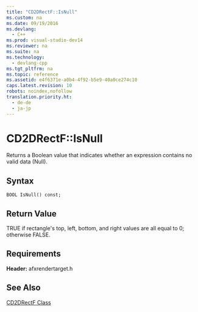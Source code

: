 ```yaml
---
title: "CD2DRectF::IsNull"
ms.custom: na
ms.date: 09/19/2016
ms.devlang: 
  - C++
ms.prod: visual-studio-dev14
ms.reviewer: na
ms.suite: na
ms.technology: 
  - devlang-cpp
ms.tgt_pltfrm: na
ms.topic: reference
ms.assetid: e4f6371e-a0b4-4f92-b5e9-40a0ce274c10
caps.latest.revision: 10
robots: noindex,nofollow
translation.priority.ht: 
  - de-de
  - ja-jp
---
```

# CD2DRectF::IsNull
Returns a Boolean value that indicates whether an expression contains no valid data (Null).  
  
## Syntax  
  
```  
BOOL IsNull() const;  
```  
  
## Return Value  
 TRUE if rectangle's top, left, bottom, and right values are all equal to 0; otherwise FALSE.  
  
## Requirements  
 **Header:** afxrendertarget.h  
  
## See Also  
 [CD2DRectF Class](../vs140/CD2DRectF-Class.md)